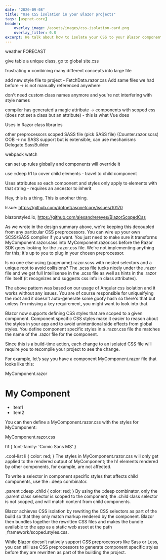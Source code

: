```yaml
---
date: "2020-09-08"
title: "Use CSS isolation in your Blazor projects"
tags: [aspnet-core]
header:
    overlay_image: /assets/images/css-isolation-card.png
    overlay_filter: 0.8
excerpt: We talk about how to isolate your CSS to your Blazor components—all without a stylesheet reference.
---
```


weather FORECAST

give table a unique class, go to global site.css

frustrating = combining many different concepts into large file

add new style file to project - FetchData.razor.css
Add same files we had before -> is not manually referenced anywhere

don't need custom class names anymore and you're not interfering with style names

compiler has generated a magic attribute -> components with scoped css (does not set a class but an attribute) - this is what Vue does

Uses in Razor class libraries

other preprocessors
    scoped SASS file (pick SASS file) (Counter.razor.scss)
    OOB -> no SASS support but is extensible, can use mechanisms 
    Delegate.SassBuilder

webpack watch

can set up rules globally and components will override it

use ::deep h1 to cover child elements - travel to child component

Uses attributes so each component and styles only apply to elements with that string - requires an ancestor to inherit





Hey, this is a thing. This is another thing.

Issue: https://github.com/dotnet/aspnetcore/issues/10170

blazorstyled.io, https://github.com/alexandrereyes/BlazorScopedCss

As we wrote in the design summary above, we're keeping this decoupled from any particular CSS preprocessors. You can wire up your own SCSS/SASS compiler if you want. You just need to make sure it transforms MyComponent.razor.sass into MyComponent.razor.css before the Razor SDK goes looking for the .razor.css file. We're not implementing anything for this; it's up to you to plug in your chosen preprocessor.

Is no one else using {pagename}.razor.scss with nested selectors and a unique root to avoid collisions? The .scss file tucks nicely under the .razor file and we get full Intellisense in the .scss file as well as hints in the .razor file itself (it recognizes and suggests css info in class attributes).

The above pattern was based on our usage of Angular css isolation and it works without any issues. You are of course responsible for uniqueifying the root and it doesn't auto-generate some goofy hash so there's that but unless I'm missing a key requirement, you might want to look into that.


Blazor now supports defining CSS styles that are scoped to a given component. Component specific CSS styles make it easier to reason about the styles in your app and to avoid unintentional side effects from global styles. You define component specific styles in a .razor.css file the matches the name of the .razor file for the component.

Since this is a build-time action, each change to an isolated CSS file will require you to recompile your project to see the change.

For example, let’s say you have a component MyComponent.razor file that looks like this:

MyComponent.razor

<h1>My Component</h1>

<ul class="cool-list">
    <li>Item1</li>
    <li>Item2</li>
</ul>
You can then define a MyComponent.razor.css with the styles for MyComponent:

MyComponent.razor.css

h1 {
    font-family: 'Comic Sans MS'
}

.cool-list li {
    color: red;
}
The styles in MyComponent.razor.css will only get applied to the rendered output of MyComponent; the h1 elements rendered by other components, for example, are not affected.

To write a selector in component specific styles that affects child components, use the ::deep combinator.

.parent ::deep .child {
    color: red;
}
By using the ::deep combinator, only the .parent class selector is scoped to the component; the .child class selector is not scoped, and will match content from child components.

Blazor achieves CSS isolation by rewriting the CSS selectors as part of the build so that they only match markup rendered by the component. Blazor then bundles together the rewritten CSS files and makes the bundle available to the app as a static web asset at the path _framework/scoped.styles.css.

While Blazor doesn’t natively support CSS preprocessors like Sass or Less, you can still use CSS preprocessors to generate component specific styles before they are rewritten as part of the building the project.
